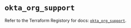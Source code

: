 # `okta_org_support`

Refer to the Terraform Registory for docs: [`okta_org_support`](https://www.terraform.io/docs/providers/okta/r/org_support).
